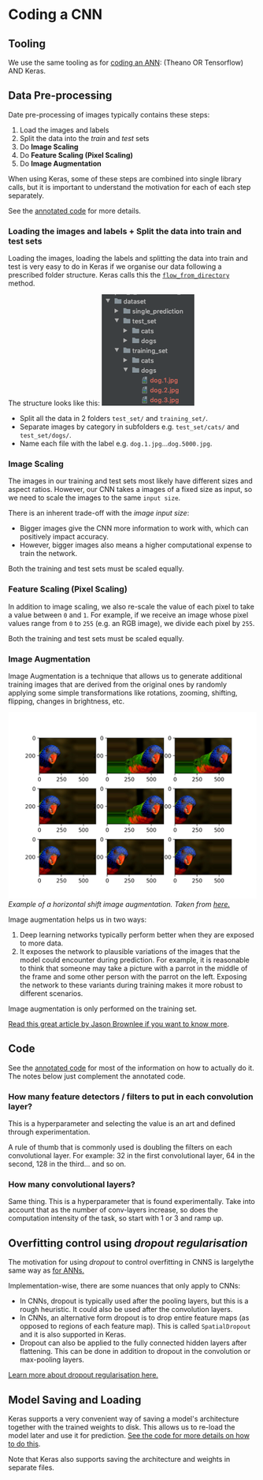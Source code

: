 # Coding a CNN

## Tooling
We use the same tooling as for [coding an ANN][coding-an-ann-tooling]: (Theano OR Tensorflow) AND Keras.

## Data Pre-processing
Date pre-processing of images typically contains these steps:
1. Load the images and labels
1. Split the data into the _train_ and _test_ sets
1. Do __Image Scaling__
1. Do __Feature Scaling (Pixel Scaling)__
1. Do __Image Augmentation__

When using Keras, some of these steps are combined into single library calls, but it is important to understand
the motivation for each of each step separately.

See the [annotated code][cnn-code-detail] for more details.

### Loading the images and labels + Split the data into train and test sets 

Loading the images, loading the labels and splitting the data into train and test
is very easy to do in Keras if we organise our data following a prescribed folder structure. 
Keras calls this the [`flow_from_directory`][flow-from-directory-method] method.

The structure looks like this:
![Keras folder structure for image datasets][keras-folder-structure-for-image-datasets]
- Split all the data in 2 folders `test_set/` and `training_set/`.
- Separate images by category in subfolders e.g. `test_set/cats/` and `test_set/dogs/`.
- Name each file with the label e.g. `dog.1.jpg`...`dog.5000.jpg`.

### Image Scaling
The images in our training and test sets most likely have different sizes and aspect ratios. However, our
CNN takes a images of a fixed size as input, so we need to scale the images to the same `input size`.

There is an inherent trade-off with the _image input size_: 
- Bigger images give the CNN more information to work with, which can positively impact accuracy.
- However, bigger images also means a higher computational expense to train the network.

Both the training and test sets must be scaled equally.

### Feature Scaling (Pixel Scaling)
In addition to image scaling, we also re-scale the value of each pixel to take a value between `0` and `1`.
For example, if we receive an image whose pixel values range from `0` to `255` (e.g. an RGB image), we divide
each pixel by `255`.

Both the training and test sets must be scaled equally. 
 
### Image Augmentation

Image Augmentation is a technique that allows us to generate additional training images that are derived
from the original ones by randomly applying some simple transformations like rotations, zooming, shifting,
flipping, changes in brightness, etc.

![Example of Horizontal shift image augmentation][horizontal-shift-image-augmentation]
_Example of a horizontal shift image augmentation._
_Taken from [here.][image-augmentation-article]_

Image augmentation helps us in two ways:
1. Deep learning networks typically perform better when they are exposed to more data.
2. It exposes the network to plausible variations of the images that the model could
encounter during prediction.  For example, it is reasonable to think that someone may
take a picture with a parrot in the middle of the frame and some other person with the parrot on the
left.  Exposing the network to these variants during training makes it more robust to 
different scenarios. 

Image augmentation is only performed on the training set.

[Read this great article by Jason Brownlee if you want to know more][image-augmentation-article].

## Code
See the [annotated code][cnn-code-detail] for most of the information on how to actually do it.
The notes below just complement the annotated code.

### How many feature detectors / filters to put in each convolution layer?
This is a hyperparameter and selecting the value is an art and defined through experimentation.

A rule of thumb that is commonly used is doubling the filters on each convolutional layer. 
For example: 32 in the first convolutional layer, 64 in the second, 128 in the third... and so on.

### How many convolutional layers? 
Same thing. This is a hyperparameter that is found experimentally. Take into account that as the number of conv-layers
increase, so does the computation intensity of the task, so start with 1 or 3 and ramp up.

## Overfitting control using _dropout regularisation_

The motivation for using _dropout_ to control overfitting in CNNS  is largelythe same way as [for ANNs.][dropout-in-anns]

Implementation-wise, there are some nuances that only apply to CNNs:
- In CNNs, dropout is typically used after the pooling layers, but this is a rough heuristic.
It could also be used after the convolution layers.
- In CNNs,  an alternative form dropout is to drop entire feature maps (as opposed to regions of each feature map). 
This is called `SpatialDropout` and it is also supported in Keras.
- Dropout can also be applied to the fully connected hidden layers after flattening. This can be done in addition
to dropout in the convolution or max-pooling layers.


[Learn more about dropout regularisation here.][machine-learning-mastery-dropout]

## Model Saving and Loading

Keras supports a very convenient way of saving a model's architecture together with the trained weights to disk.
This allows us to re-load the model later and use it for prediction. [See the code for more details on how to do this][cnn-code-detail].

Note that Keras also supports saving the architecture and weights in separate files.

[coding-an-ann-tooling]: ../Part%201%20-%20Artificial%20Neural%20Networks%20(ANN)/2-coding-an-ann.md#tooling
[keras-folder-structure-for-image-datasets]: ./keras-folder-structure-for-image-datasets.png
[image-augmentation-article]: https://machinelearningmastery.com/how-to-configure-image-data-augmentation-when-training-deep-learning-neural-networks/
[cnn-code-detail]: ../../../annotated_code/volume_1_supervised_deep_learning/part_2_convolutional_neural_network/cnn_image_classifier.py
[flow-from-directory-method]: https://keras.io/preprocessing/image/#image-preprocessing
[horizontal-shift-image-augmentation]: ./horizontal-shift-image-augmentation.png
[dropout-in-anns]: ../Part%201%20-%20Artificial%20Neural%20Networks%20(ANN)/2-coding-an-ann.md#overfitting-control-using-_dropout-regularisation_
[machine-learning-mastery-dropout]: https://machinelearningmastery.com/how-to-reduce-overfitting-with-dropout-regularization-in-keras/
